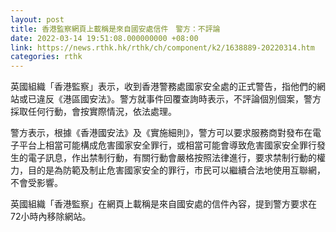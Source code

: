 ```yaml
---
layout: post
title: 香港監察網頁上載稱是來自國安處信件　警方：不評論
date: 2022-03-14 19:51:08.000000000 +08:00
link: https://news.rthk.hk/rthk/ch/component/k2/1638889-20220314.htm
categories: rthk
---
```


英國組織「香港監察」表示，收到香港警務處國家安全處的正式警告，指他們的網站或已違反《港區國安法》。警方就事件回覆查詢時表示，不評論個別個案，警方採取任何行動，會按實際情況，依法處理。

警方表示，根據《香港國安法》及《實施細則》，警方可以要求服務商對發布在電子平台上相當可能構成危害國家安全罪行，或相當可能會導致危害國家安全罪行發生的電子訊息，作出禁制行動，有關行動會嚴格按照法律進行，要求禁制行動的權力，目的是為防範及制止危害國家安全的罪行，市民可以繼續合法地使用互聯網，不會受影響。

英國組織「香港監察」在網頁上載稱是來自國安處的信件內容，提到警方要求在72小時內移除網站。
